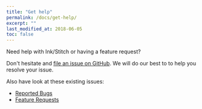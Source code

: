```yaml
---
title: "Get help"
permalink: /docs/get-help/
excerpt: ""
last_modified_at: 2018-06-05
toc: false
---
```


Need help with Ink/Stitch or having a feature request?

Don't hesitate and [file an issue on GitHub](https://github.com/lexelby/inkstitch/issues). We will do our best to to help you resolve your issue.

Also have look at these existing issues:
* [Reported Bugs](https://github.com/lexelby/inkstitch/issues?q=is%3Aissue+is%3Aopen+label%3Abug)
* [Feature Requests](https://github.com/lexelby/inkstitch/issues?q=is%3Aissue+is%3Aopen+label%3A%22feature+request%22)

